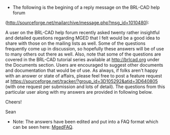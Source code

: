 -   The following is the begining of a reply message on the BRL-CAD help
    forum

(http://sourceforge.net/mailarchive/message.php?msg_id=1010480):

A user on the BRL-CAD help forum recently asked twenty rather insightful
and detailed questions regarding MGED that I felt would be a good idea
to share with those on the mailing lists as well. Some of the questions
frequently come up in discussion, so hopefully these answers will be of
use to many others out there as well. Also, note that some of the
questions are covered in the BRL-CAD tutorial series available at
<http://brlcad.org> under the Documents section. Users are encouraged to
suggest other documents and documentation that would be of use. As
always, if folks aren't happy with an answer or state of affairs, please
feel free to post a feature request at
<https://sourceforge.net/tracker/?group_id=3D105292&atid=3D640805> (with
one request per submission and lots of detail). The questions from this
particular user along with my answers are provided in following below.


Cheers!

<!-- -->


Sean

-   Note: The answers have been edited and put into a FAQ format which
    can be seen here: [MgedFAQ](/wiki/doc/MgedFAQ).
